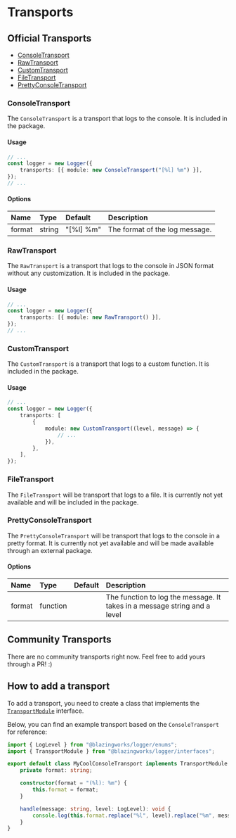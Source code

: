 # Transports

## Official Transports

-   [ConsoleTransport](#ConsoleTransport)
-   [RawTransport](#RawTransport)
-   [CustomTransport](#CustomTransport)
-   [FileTransport](#FileTransport)
-   [PrettyConsoleTransport](#PrettyConsoleTransport)

### ConsoleTransport

The `ConsoleTransport` is a transport that logs to the console. It is included in the package.

#### Usage

```typescript
// ...
const logger = new Logger({
    transports: [{ module: new ConsoleTransport("[%l] %m") }],
});
// ...
```

#### Options

| Name   | Type   | Default   | Description                    |
| :----- | :----- | :-------- | :----------------------------- |
| format | string | "[%l] %m" | The format of the log message. |

### RawTransport

The `RawTransport` is a transport that logs to the console in JSON format without any customization. It is included in the package.

#### Usage

```typescript
// ...
const logger = new Logger({
    transports: [{ module: new RawTransport() }],
});
// ...
```

### CustomTransport

The `CustomTransport` is a transport that logs to a custom function. It is included in the package.

#### Usage

```typescript
// ...
const logger = new Logger({
    transports: [
        {
            module: new CustomTransport((level, message) => {
                // ...
            }),
        },
    ],
});
```

### FileTransport

The `FileTransport` will be transport that logs to a file. It is currently not yet available and will be included in the package.

### PrettyConsoleTransport

The `PrettyConsoleTransport` will be transport that logs to the console in a pretty format. It is currently not yet available and will be made available through an external package.

#### Options

| Name   | Type     | Default | Description                                                               |
| :----- | :------- | :------ | :------------------------------------------------------------------------ |
| format | function |         | The function to log the message. It takes in a message string and a level |

## Community Transports

There are no community transports right now. Feel free to add yours through a PR! :)

## How to add a transport

To add a transport, you need to create a class that implements the [`TransportModule`](https://github.com/blazingworks/logger/blob/main/src/interfaces/TransportModule.ts) interface.

Below, you can find an example transport based on the `ConsoleTransport` for reference:

```typescript
import { LogLevel } from "@blazingworks/logger/enums";
import { TransportModule } from "@blazingworks/logger/interfaces";

export default class MyCoolConsoleTransport implements TransportModule {
    private format: string;

    constructor(format = "(%l): %m") {
        this.format = format;
    }

    handle(message: string, level: LogLevel): void {
        console.log(this.format.replace("%l", level).replace("%m", message));
    }
}
```
